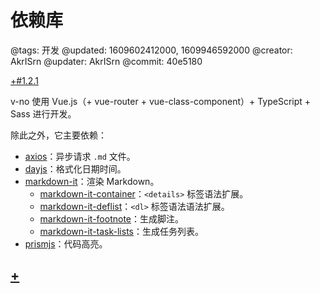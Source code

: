 # 依赖库

@tags: 开发
@updated: 1609602412000, 1609946592000
@creator: AkrISrn
@updater: AkrISrn
@commit: 40e5180

[+#1.2.1](/snippets/version-when-last-update.md)

v-no 使用 Vue.js（+ vue-router + vue-class-component）+ TypeScript + Sass 进行开发。

除此之外，它主要依赖：

- [axios](https://github.com/axios/axios)：异步请求 `.md` 文件。
- [dayjs](https://github.com/iamkun/dayjs)：格式化日期时间。
- [markdown-it](https://github.com/markdown-it/markdown-it)：渲染 Markdown。
    - [markdown-it-container](https://github.com/markdown-it/markdown-it-container)：`<details>` 标签语法扩展。
    - [markdown-it-deflist](https://github.com/markdown-it/markdown-it-deflist)：`<dl>` 标签语法语法扩展。
    - [markdown-it-footnote](https://github.com/markdown-it/markdown-it-footnote)：生成脚注。
    - [markdown-it-task-lists](https://github.com/revin/markdown-it-task-lists)：生成任务列表。
- [prismjs](https://github.com/PrismJS/prism)：代码高亮。

## [+](/docs/prismjs.md)
